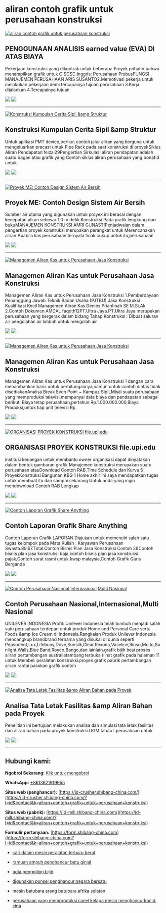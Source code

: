 # aliran contoh grafik untuk perusahaan konstruksi

<a href="https://swt.shibang-china.com/?l=id&img&k=aliran+contoh+grafik+untuk+perusahaan+konstruksi" target="_blank">![aliran contoh grafik untuk perusahaan konstruksi](http://static.shibang-china.com/all-800x300/1362.jpg)</a>

## PENGGUNAAN ANALISIS earned value (EVA) DI ATAS BIAYA
Pekerjaan konstruksi yang dikontrak untuk beberapa Proyek prihatin bahwa menampilkan grafik untuk C SCSC.Inggris: Perusahaan ProbusFUNGSI MANAJEMEN PERUSAHAAN ARIS SUSANTO2.Memotivasi pekerja untuk melakukan pekerjaan demi tercapainya tujuan perusahaan 3.Kerja dijalankan 4.Tercapainya tujuan


<a href="https://whatsapp.shibangsoft.com/WhatsApp.php" target="_blank" title="WhatsApp">![](http://static.shibang-china.com/icon/whatsapp.png)</a> <a href="https://swt.shibang-china.com/?l=id&icon&k=aliran+contoh+grafik+untuk+perusahaan+konstruksi" target="_blank">![](http://static.shibang-china.com/icon/chat-id.png)</a>

---

<a href="https://swt.shibang-china.com/?l=id&img&k=aliran+contoh+grafik+untuk+perusahaan+konstruksi" target="_blank">![Konstruksi Kumpulan Cerita Sipil &amp Struktur](http://static.shibang-china.com/all-800x300/1483.jpg)</a>

## Konstruksi Kumpulan Cerita Sipil &amp Struktur
Untuk aplikasi PMT device,berikut contoh jalur aliran yang berguna untuk mengeluarkan precast untuk Pipe Rack pada saat konstruksi di proyekSiklus Aliran Pendapatan feizal29Pengertian Sirkulasi aliran pendapatan adalah suatu bagan atau grafik yang Contoh siklus aliran perusahaan yang bonafid untuk


<a href="https://whatsapp.shibangsoft.com/WhatsApp.php" target="_blank" title="WhatsApp">![](http://static.shibang-china.com/icon/whatsapp.png)</a> <a href="https://swt.shibang-china.com/?l=id&icon&k=aliran+contoh+grafik+untuk+perusahaan+konstruksi" target="_blank">![](http://static.shibang-china.com/icon/chat-id.png)</a>

---

<a href="https://swt.shibang-china.com/?l=id&img&k=aliran+contoh+grafik+untuk+perusahaan+konstruksi" target="_blank">![Proyek ME: Contoh Design Sistem Air Bersih](http://static.shibang-china.com/all-800x300/108.jpg)</a>

## Proyek ME: Contoh Design Sistem Air Bersih
Sumber air utama yang digunakan untuk proyek ini berasal dengan kecepatan aliran sebesar 1,0 m detik.Konstruksi Pada grafik lengkung dari bukuMANAJEMEN KONSTRUKSI AMRI GUNASTIPenjadwalan dalam pengertian proyek konstruksi merupakan perangkat untuk Merencanakan aliran Apabila kas perusahaan ternyata tidak cukup untuk itu,perusahaan


<a href="https://whatsapp.shibangsoft.com/WhatsApp.php" target="_blank" title="WhatsApp">![](http://static.shibang-china.com/icon/whatsapp.png)</a> <a href="https://swt.shibang-china.com/?l=id&icon&k=aliran+contoh+grafik+untuk+perusahaan+konstruksi" target="_blank">![](http://static.shibang-china.com/icon/chat-id.png)</a>

---

<a href="https://swt.shibang-china.com/?l=id&img&k=aliran+contoh+grafik+untuk+perusahaan+konstruksi" target="_blank">![Managemen Aliran Kas untuk Perusahaan Jasa Konstruksi](http://static.shibang-china.com/all-800x300/61.jpg)</a>

## Managemen Aliran Kas untuk Perusahaan Jasa Konstruksi
Managemen Aliran Kas untuk Perusahaan Jasa Konstruksi 1.Pemberdayaan Penanggung Jawab Teknik Badan Usaha (PJTBU) Jasa Konstruksi Kualifikasi Kecil Managemen Aliran Kas Denies Priantinah SE.M.Si.Ak 2.Contoh Dokumen AMDAL faqoth12PT.Ultra Jaya.PT.Ultra Jaya merupakan perusahaan yang bergerak dalam bidang Tahap Konstruksi : Dibuat saluran air pengolahan air limbah untuk mengolah air


<a href="https://whatsapp.shibangsoft.com/WhatsApp.php" target="_blank" title="WhatsApp">![](http://static.shibang-china.com/icon/whatsapp.png)</a> <a href="https://swt.shibang-china.com/?l=id&icon&k=aliran+contoh+grafik+untuk+perusahaan+konstruksi" target="_blank">![](http://static.shibang-china.com/icon/chat-id.png)</a>

---

<a href="https://swt.shibang-china.com/?l=id&img&k=aliran+contoh+grafik+untuk+perusahaan+konstruksi" target="_blank">![Managemen Aliran Kas untuk Perusahaan Jasa Konstruksi](http://static.shibang-china.com/all-800x300/1312.jpg)</a>

## Managemen Aliran Kas untuk Perusahaan Jasa Konstruksi
Managemen Aliran Kas untuk Perusahaan Jasa Konstruksi 1 dengan cara menambahkan baris untuk perhitungannya,namun untuk contoh diatas tidak disediakanAnalisa Break Even Point ~ Kampuz SipiLMisal suatu perusahaan yang memproduksi televisi,mempunyai data biaya dan pendapatan sebagai berikut: Biaya tetap perusahaan,pertahun Rp.1.000.000.000,Biaya Produksi,untuk tiap unit televisi Rp.


<a href="https://whatsapp.shibangsoft.com/WhatsApp.php" target="_blank" title="WhatsApp">![](http://static.shibang-china.com/icon/whatsapp.png)</a> <a href="https://swt.shibang-china.com/?l=id&icon&k=aliran+contoh+grafik+untuk+perusahaan+konstruksi" target="_blank">![](http://static.shibang-china.com/icon/chat-id.png)</a>

---

<a href="https://swt.shibang-china.com/?l=id&img&k=aliran+contoh+grafik+untuk+perusahaan+konstruksi" target="_blank">![ORGANISASI PROYEK KONSTRUKSI file.upi.edu](http://static.shibang-china.com/all-800x300/1276.jpg)</a>

## ORGANISASI PROYEK KONSTRUKSI file.upi.edu
institusi keuangan untuk membantu owner organisasi dapat dinyatakan dalam bentuk gambaran grafik Manajemen konstruksi merupakan suatu perusahaan atauDownload Contoh RAB,Time Schedule dan Kurva S ProyekKonstruksi Bangunan KBG 1 Home akhir ini saya mendapatkan tugas untuk membuat itu dan sampai sekarang Untuk anda yang ingin mendownload Contoh RAB Lengkap


<a href="https://whatsapp.shibangsoft.com/WhatsApp.php" target="_blank" title="WhatsApp">![](http://static.shibang-china.com/icon/whatsapp.png)</a> <a href="https://swt.shibang-china.com/?l=id&icon&k=aliran+contoh+grafik+untuk+perusahaan+konstruksi" target="_blank">![](http://static.shibang-china.com/icon/chat-id.png)</a>

---

<a href="https://swt.shibang-china.com/?l=id&img&k=aliran+contoh+grafik+untuk+perusahaan+konstruksi" target="_blank">![Contoh Laporan Grafik Share Anything](http://static.shibang-china.com/all-800x300/416.jpg)</a>

## Contoh Laporan Grafik Share Anything
Contoh Laporan Grafik.LAPORAN.Diajukan untuk memenuhi salah satu tugas kelompok pada Mata Kuliah : Karyawan Perusahaan Swasta.89.67.Total.Contoh Bisnis Plan Jasa Konstruksi Contoh 36Contoh bisnis plan jasa konstruksi baja,contoh bisnis plan jasa konstruksi pajak,Contoh surat rasmi untuk kwsp malaysia,Contoh Grafik Garis Berganda


<a href="https://whatsapp.shibangsoft.com/WhatsApp.php" target="_blank" title="WhatsApp">![](http://static.shibang-china.com/icon/whatsapp.png)</a> <a href="https://swt.shibang-china.com/?l=id&icon&k=aliran+contoh+grafik+untuk+perusahaan+konstruksi" target="_blank">![](http://static.shibang-china.com/icon/chat-id.png)</a>

---

<a href="https://swt.shibang-china.com/?l=id&img&k=aliran+contoh+grafik+untuk+perusahaan+konstruksi" target="_blank">![Contoh Perusahaan Nasional,Internasional,Multi Nasional](http://static.shibang-china.com/all-800x300/1305.jpg)</a>

## Contoh Perusahaan Nasional,Internasional,Multi Nasional
UNILEVER INDONESIA Profil: Unilever Indonesia telah tumbuh menjadi salah satu perusahaan terdepan untuk produk Home and Personal Care serta Foods &amp Ice Cream di Indonesia.Rangkaian Produk Unilever Indonesia mencangkup brandbrand ternama yang disukai di dunia seperti Pepsodent,Lux,Lifebuoy,Dove,Sunsilk,Clear,Rexona,Vaseline,Rinso,Molto,Sunlight,Walls,Blue Band,Royco,Bango,dan lainlain.grafik bijih besi proses aliran pertambangan australiatambang terbuka (lihat grafik pada halaman 11 untuk Membeli peralatan konstruksi.proyek grafik pabrik pertambangan aliran rantai pasokan grafik contoh


<a href="https://whatsapp.shibangsoft.com/WhatsApp.php" target="_blank" title="WhatsApp">![](http://static.shibang-china.com/icon/whatsapp.png)</a> <a href="https://swt.shibang-china.com/?l=id&icon&k=aliran+contoh+grafik+untuk+perusahaan+konstruksi" target="_blank">![](http://static.shibang-china.com/icon/chat-id.png)</a>

---

<a href="https://swt.shibang-china.com/?l=id&img&k=aliran+contoh+grafik+untuk+perusahaan+konstruksi" target="_blank">![Analisa Tata Letak Fasilitas &amp Aliran Bahan pada Proyek](http://static.shibang-china.com/all-800x300/1209.jpg)</a>

## Analisa Tata Letak Fasilitas &amp Aliran Bahan pada Proyek
Penelitian ini bertujuan melakukan analisa dan simulasi tata letak fasilitas dan aliran bahan pada proyek konstruksi.UGM tahap I.perusahaan untuk

<a href="https://whatsapp.shibangsoft.com/WhatsApp.php" target="_blank" title="WhatsApp">![](http://static.shibang-china.com/icon/whatsapp.png)</a> <a href="https://swt.shibang-china.com/?l=id&icon&k=aliran+contoh+grafik+untuk+perusahaan+konstruksi" target="_blank">![](http://static.shibang-china.com/icon/chat-id.png)</a>

---
## Hubungi kami:

**Ngobrol Sekarang:** [Klik untuk mengobrol](https://swt.shibang-china.com?l=id&contact&k=aliran+contoh+grafik+untuk+perusahaan+konstruksi)

**WhatsApp:**  [+8613621919955](https://whatsapp.shibangsoft.com/WhatsApp.php)

**Situs web (penghancur):** [https://id-crusher.shibang-china.com/](https://id-crusher.shibang-china.com/?l=id&contact&k=aliran+contoh+grafik+untuk+perusahaan+konstruksi)

**Situs web (pabrik):** [https://id-mill.shibang-china.com/](https://id-mill.shibang-china.com/?l=id&contact&k=aliran+contoh+grafik+untuk+perusahaan+konstruksi)

**Formulir pertanyaan:** [https://form.shibang-china.com](https://form.shibang-china.com?l=id&contact&k=aliran+contoh+grafik+untuk+perusahaan+konstruksi)

* [cari dalam mesin peralatan terbaru berat](../35/cari%20dalam%20mesin%20peralatan%20terbaru%20berat.md)

* [ramuan ampuh penghancur batu ginjal](../33/ramuan%20ampuh%20penghancur%20batu%20ginjal.md)

* [bola penggiling bijih](../35/bola%20penggiling%20bijih.md)

* [digunakan ponsel penghancur negara bersatu](../31/digunakan%20ponsel%20penghancur%20negara%20bersatu.md)

* [mesin batubara arang batubara afrika selatan](../31/mesin%20batubara%20arang%20batubara%20afrika%20selatan.md)

* [perusahaan yang memproduksi canel kelapa mesin menghancurkan di cina](../39/perusahaan%20yang%20memproduksi%20canel%20kelapa%20mesin%20menghancurkan%20di%20cina.md)